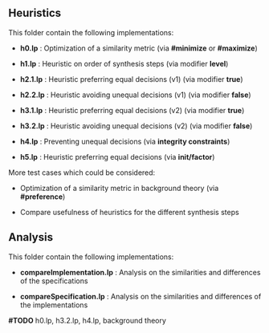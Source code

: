 
## Heuristics

This folder contain the following implementations:

- **h0.lp** : Optimization of a similarity metric (via **#minimize** or **#maximize**)

- **h1.lp** : Heuristic on order of synthesis steps (via modifier **level**)

- **h2.1.lp** : Heuristic preferring equal decisions (v1) (via modifier **true**)

- **h2.2.lp** : Heuristic avoiding unequal decisions (v1) (via modifier **false**)

- **h3.1.lp** : Heuristic preferring equal decisions (v2) (via modifier **true**)

- **h3.2.lp** : Heuristic avoiding unequal decisions (v2) (via modifier **false**)

- **h4.lp** : Preventing unequal decisions (via **integrity constraints**)

- **h5.lp** : Heuristic preferring equal decisions (via **init/factor**)

  

More test cases which could be considered:

- Optimization of a similarity metric in background theory (via **#preference**)

- Compare usefulness of heuristics for the different synthesis steps


## Analysis

This folder contain the following implementations:

- **compareImplementation.lp** : Analysis on the similarities and differences of the specifications

- **compareSpecification.lp** : Analysis on the similarities and differences of the implementations
  

**#TODO** h0.lp, h3.2.lp, h4.lp, background theory

